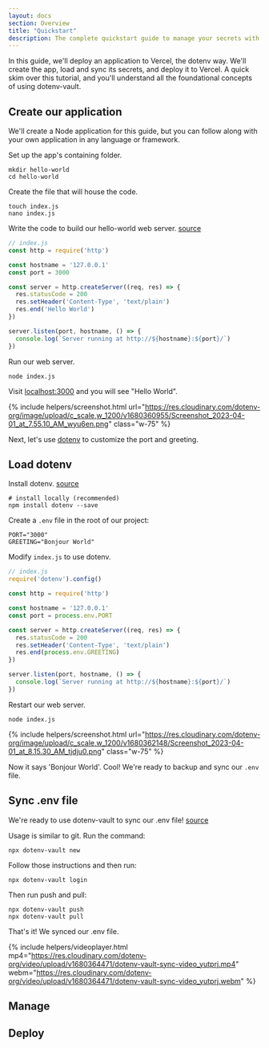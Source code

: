 ```yaml
---
layout: docs
section: Overview
title: "Quickstart"
description: The complete quickstart guide to manage your secrets with dotenv-vault.
---
```


In this guide, we'll deploy an application to Vercel, the dotenv way. We'll create the app, load and sync its secrets, and deploy it to Vercel. A quick skim over this tutorial, and you'll understand all the foundational concepts of using dotenv-vault.

## Create our application

We'll create a Node application for this guide, but you can follow along with your own application in any language or framework.

Set up the app's containing folder.

```
mkdir hello-world
cd hello-world
```

Create the file that will house the code.

```
touch index.js
nano index.js
```

Write the code to build our hello-world web server. [source](https://nodejs.org/en/docs/guides/getting-started-guide)

```javascript
// index.js
const http = require('http')

const hostname = '127.0.0.1'
const port = 3000

const server = http.createServer((req, res) => {
  res.statusCode = 200
  res.setHeader('Content-Type', 'text/plain')
  res.end('Hello World')
})

server.listen(port, hostname, () => {
  console.log(`Server running at http://${hostname}:${port}/`)
})
```

Run our web server.

```
node index.js
```

Visit [localhost:3000](http://localhost:3000) and you will see "Hello World".

{% include helpers/screenshot.html url="https://res.cloudinary.com/dotenv-org/image/upload/c_scale,w_1200/v1680360955/Screenshot_2023-04-01_at_7.55.10_AM_wyu6en.png" class="w-75" %}

Next, let's use [dotenv](https://github.com/motdotla/dotenv) to customize the port and greeting.

## Load dotenv

Install dotenv. [source](https://github.com/motdotla/dotenv#install)

```
# install locally (recommended)
npm install dotenv --save
```

Create a `.env` file in the root of our project:

```
PORT="3000"
GREETING="Bonjour World"
```

Modify `index.js` to use dotenv.

```javascript
// index.js
require('dotenv').config()

const http = require('http')

const hostname = '127.0.0.1'
const port = process.env.PORT

const server = http.createServer((req, res) => {
  res.statusCode = 200
  res.setHeader('Content-Type', 'text/plain')
  res.end(process.env.GREETING)
})

server.listen(port, hostname, () => {
  console.log(`Server running at http://${hostname}:${port}/`)
})
```

Restart our web server.

```
node index.js
```

{% include helpers/screenshot.html url="https://res.cloudinary.com/dotenv-org/image/upload/c_scale,w_1200/v1680362148/Screenshot_2023-04-01_at_8.15.30_AM_tjdju0.png" class="w-75" %}

Now it says 'Bonjour World'. Cool! We're ready to backup and sync our `.env` file.

## Sync .env file

We're ready to use dotenv-vault to sync our .env file! [source](https://github.com/dotenv-org/dotenv-vault#usage)

Usage is similar to git. Run the command:

```
npx dotenv-vault new
```

Follow those instructions and then run:

```
npx dotenv-vault login
```

Then run push and pull:

```
npx dotenv-vault push
npx dotenv-vault pull
```

That's it! We synced our .env file.

{% include helpers/videoplayer.html mp4="https://res.cloudinary.com/dotenv-org/video/upload/v1680364471/dotenv-vault-sync-video_yutprj.mp4" webm="https://res.cloudinary.com/dotenv-org/video/upload/v1680364471/dotenv-vault-sync-video_yutprj.webm" %}

## Manage

## Deploy

